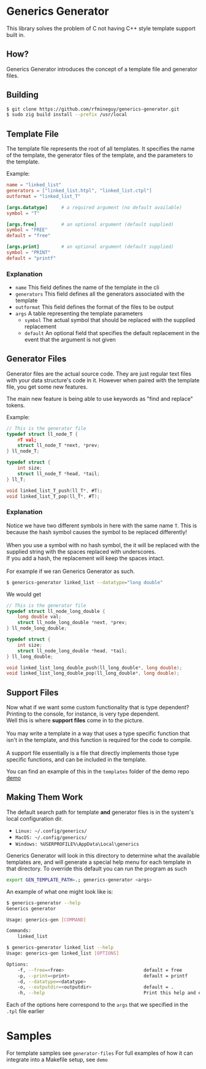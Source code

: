 # Generics Generator
This library solves the problem of C not having C++ style template support built in.

## How?
Generics Generator introduces the concept of a template file and generator files.

## Building
```bash
$ git clone https://github.com/rfmineguy/generics-generator.git
$ sudo zig build install --prefix /usr/local
```

## Template File
The template file represents the root of all templates. It specifies the name of the template, the generator files of the template, and the parameters to the template.

Example:
```toml
name = "linked_list"
generators = ["linked_list.htpl", "linked_list.ctpl"]
outformat = "linked_list_T"

[args.datatype]     # a required argument (no default available)
symbol = "T"

[args.free]         # an optional argument (default supplied)
symbol = "FREE"
default = "free"

[args.print]        # an optional argument (default supplied)
symbol = "PRINT"
default = "printf"
```

### Explanation
- `name`        This field defines the name of the template in the cli
- `generators`  This field defines all the generators associated with the template
- `outformat`   This field defines the format of the files to be output
- `args`        A table representing the template parameters
    * `symbol`  The actual symbol that should be replaced with the supplied replacement
    * `default` An optional field that specifies the default replacement in the event that the argument is not given

## Generator Files
Generator files are the actual source code. They are just regular text files with your data structure's code in it. However when paired with the template file, you get some new features.

The main new feature is being able to use keywords as "find and replace" tokens.

Example:
```c
// This is the generator file
typedef struct ll_node_T {
	#T val;
	struct ll_node_T *next, *prev;
} ll_node_T;

typedef struct {
	int size;
	struct ll_node_T *head, *tail;
} ll_T;

void linked_list_T_push(ll_T*, #T);
void linked_list_T_pop(ll_T*, #T);
```

### Explanation
Notice we have two different symbols in here with the same name `T`. This is because the hash symbol causes the symbol to be replaced differently!<br>
<br>
When you use a symbol with no hash symbol, the it will be replaced with the supplied string with the spaces replaced with underscores.<br>
If you add a hash, the replacement will keep the spaces intact.<br>
<br>
For example if we ran Generics Generator as such.<br>
```bash
$ generics-generator linked_list --datatype="long double"
```
We would get
```c
// This is the generator file
typedef struct ll_node_long_double {
	long double val;
	struct ll_node_long_double *next, *prev;
} ll_node_long_double;

typedef struct {
	int size;
	struct ll_node_long_double *head, *tail;
} ll_long_double;

void linked_list_long_double_push(ll_long_double*, long double);
void linked_list_long_double_pop(ll_long_double*, long double);
```

## Support Files
Now what if we want some custom functionality that is type dependent? Printing to the console, for instance, is very type dependent.<br>
Well this is where **support files** come in to the picture.<br>
<br>
You may write a template in a way that uses a type specific function that isn't in the template, and this function is required for the code to compile.<br>
<br>
A support file essentially is a file that directly implements those type specific functions, and can be included in the template.<br>

You can find an example of this in the `templates` folder of the demo repo [demo](https://github.com/rfmineguy/generics-generator-demo.git)

## Making Them Work
The default search path for template **and** generator files is in the system's local configuration dir.
- `Linux: ~/.config/generics/`
- `MacOS: ~/.config/generics/`
- `Windows: %USERPROFILE%\AppData\Local\generics`

Generics Generator will look in this directory to determine what the available templates are, and will generate a special help menu for each template in that directory.
To override this default you can run the program as such
```bash
export GEN_TEMPLATE_PATH=.; generics-generator <args>
```

An example of what one might look like is:
```bash
$ generics-generator --help
Generics generator

Usage: generics-gen [COMMAND]

Commands:
    linked_list
```

```bash
$ generics-generator linked_list --help
Usage: generics-gen linked_list [OPTIONS]

Options:
    -f, --free=<free>                             default = free
    -p, --print=<print>                           default = printf
    -d, --datatype=<datatype>
    -o, --outputdir=<outputdir>                   default = .
    -h, --help                                    Print this help and exit
```

Each of the options here correspond to the `args` that we specified in the `.tpl` file earlier

# Samples
For template samples see `generator-files`
For full examples of how it can integrate into a Makefile setup, see `demo`
